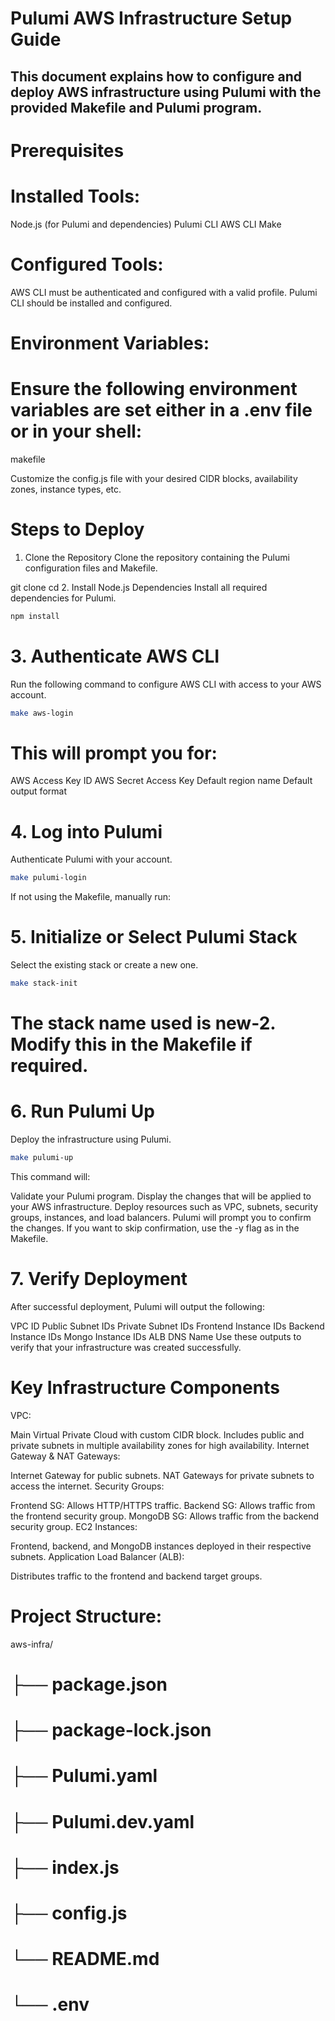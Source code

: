 # Pulumi AWS Infrastructure Setup Guide

## This document explains how to configure and deploy AWS infrastructure using Pulumi with the provided Makefile and Pulumi program.

# Prerequisites

# Installed Tools:

Node.js (for Pulumi and dependencies)
Pulumi CLI
AWS CLI
Make

# Configured Tools:

AWS CLI must be authenticated and configured with a valid profile.
Pulumi CLI should be installed and configured.

# Environment Variables:

# Ensure the following environment variables are set either in a .env file or in your shell:

makefile

Customize the config.js file with your desired CIDR blocks, availability zones, instance types, etc.

# Steps to Deploy

1. Clone the Repository
   Clone the repository containing the Pulumi configuration files and Makefile.

git clone <repository-url>
cd <repository-folder> 2. Install Node.js Dependencies
Install all required dependencies for Pulumi.

```bash
npm install
```

# 3. Authenticate AWS CLI

Run the following command to configure AWS CLI with access to your AWS account.

```bash
make aws-login
```

# This will prompt you for:

AWS Access Key ID
AWS Secret Access Key
Default region name
Default output format

# 4. Log into Pulumi

Authenticate Pulumi with your account.

```bash
make pulumi-login
```

If not using the Makefile, manually run:

# 5. Initialize or Select Pulumi Stack

Select the existing stack or create a new one.

```bash
make stack-init
```

# The stack name used is new-2. Modify this in the Makefile if required.

# 6. Run Pulumi Up

Deploy the infrastructure using Pulumi.

```bash
make pulumi-up
```

This command will:

Validate your Pulumi program.
Display the changes that will be applied to your AWS infrastructure.
Deploy resources such as VPC, subnets, security groups, instances, and load balancers.
Pulumi will prompt you to confirm the changes. If you want to skip confirmation, use the -y flag as in the Makefile.

# 7. Verify Deployment

After successful deployment, Pulumi will output the following:

VPC ID
Public Subnet IDs
Private Subnet IDs
Frontend Instance IDs
Backend Instance IDs
Mongo Instance IDs
ALB DNS Name
Use these outputs to verify that your infrastructure was created successfully.

# Key Infrastructure Components

VPC:

Main Virtual Private Cloud with custom CIDR block.
Includes public and private subnets in multiple availability zones for high availability.
Internet Gateway & NAT Gateways:

Internet Gateway for public subnets.
NAT Gateways for private subnets to access the internet.
Security Groups:

Frontend SG: Allows HTTP/HTTPS traffic.
Backend SG: Allows traffic from the frontend security group.
MongoDB SG: Allows traffic from the backend security group.
EC2 Instances:

Frontend, backend, and MongoDB instances deployed in their respective subnets.
Application Load Balancer (ALB):

Distributes traffic to the frontend and backend target groups.

# Project Structure:

aws-infra/

# ├── package.json

# ├── package-lock.json

# ├── Pulumi.yaml

# ├── Pulumi.dev.yaml

# ├── index.js

# ├── config.js

# └── README.md

# └── .env

